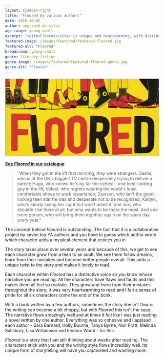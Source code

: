 ```yaml
---
layout: sidebar-right
title: "Floored by various authors"
date: 2018-10-02
author: amy-rush-da-silva
age-range: young-adult
excerpt: "<cite>Floored</cite> is unique and heartwarming, with distinctive, realistic characters."
featured-image: /images/featured/featured-floored.jpg
featured-alt: "Floored"
breadcrumb: young-adult
genre: literary-fiction
genre-image: /images/featured/featured-floored-genre.jpg
genre-alt: "Floored"
---
```


![Floored](/images/featured/featured-floored.jpg)

**[See <cite>Floored</cite> in our catalogue](https://suffolk.spydus.co.uk/cgi-bin/spydus.exe/ENQ/OPAC/BIBENQ?BRN=2395065)**

> "When they got in the lift that morning, they were strangers. Sasha, who is at the UK's biggest TV centre desperately trying to deliver a parcel; Hugo, who knows he's by far the richest - and best-looking - guy in the lift; Velvet, who regrets wearing the world's least comfortable shoes to work experience; Dawson, who isn't the good-looking teen star he was and desperate not to be recognized; Kaitlyn, who's slowly losing her sight but won't admit it, and Joe, who shouldn't be there at all, but who wants to be there the most. And one more person, who will bring them together again on the same day every year."

The concept behind <cite>Floored</cite> is outstanding. The fact that it is a collaborative project by seven top YA authors and you have to guess which author wrote which character adds a mystical element that entices you in.

The story takes place over several years and because of this, we get to see each character grow from a teen to an adult. We see them follow dreams, learn from their mistakes and become better people overall. This adds a unique twist to the story and makes it lovely to read.

Each character within <cite>Floored</cite> has a distinctive voice so you know whose narrative you are reading. All the characters have flaws and faults and this makes them all feel so realistic. They grow and learn from their mistakes throughout the story. It was very heartwarming to read and I felt a sense of pride for all six characters come the end of the book.

With a book written by a few authors, sometimes the story doesn't flow or the writing can become a bit choppy, but with <cite>Floored</cite> this isn't the case. The narrative flows amazingly well and at times it felt like I was just reading a novel written by one author. Everything was so cohesive and I applaud each author - Sara Barnard, Holly Bourne, Tanya Byrne, Non Pratt, Melinda Salisbury, Lisa Williamson and Eleanor Wood - for this.

<cite>Floored</cite> is a story that I am still thinking about weeks after reading. The characters stick with you and the writing style flows incredibly well. Its unique form of storytelling will have you captivated and wanting more.
